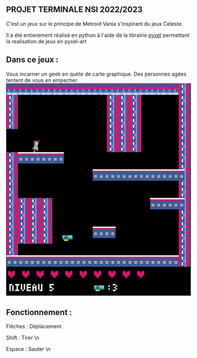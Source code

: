 ## **PROJET TERMINALE NSI 2022/2023**
C'est un jeux sur le principe de Metroid Vania s'inspirant du jeux Celeste.

Il a été entierement réalisé en python à l'aide de la librairie [pyxel](https://github.com/kitao/pyxel) permettant la realisation de jeux en pyxel-art

## **Dans ce jeux :**

Vous incarner un geek en quète de carte graphique.
Des personnes agées tentent de vous en empecher.
![screenshot du jeux](https://github.com/barthelemy-lebel/projet-pyxel-nsi/blob/preface/jeux.png)

## **Fonctionnement :**
Flèches : Déplacement

Shift : Tirer \n

Espace : Sauter \n


